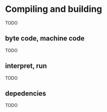 # Compiling and building

TODO

## byte code, machine code

TODO

## interpret, run

TODO

## depedencies

TODO